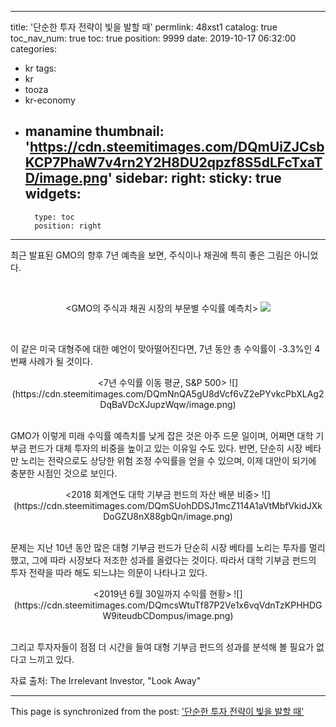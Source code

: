 
---
title: '단순한 투자 전략이 빛을 발할 때'
permlink: 48xst1
catalog: true
toc_nav_num: true
toc: true
position: 9999
date: 2019-10-17 06:32:00
categories:
- kr
tags:
- kr
- tooza
- kr-economy
- manamine
thumbnail: 'https://cdn.steemitimages.com/DQmUiZJCsbKCP7PhaW7v4rn2Y2H8DU2qpzf8S5dLFcTxaTD/image.png'
sidebar:
    right:
        sticky: true
widgets:
    -
        type: toc
        position: right
---


최근 발표된 GMO의 향후 7년 예측을 보면, 주식이나 채권에 특히 좋은 그림은 아니었다.

​<center>
<GMO의 주식과 채권 시장의 부문별 수익률 예측치>
![](https://cdn.steemitimages.com/DQmUiZJCsbKCP7PhaW7v4rn2Y2H8DU2qpzf8S5dLFcTxaTD/image.png)
</center>​

이 같은 미국 대형주에 대한 예언이 맞아떨어진다면, 7년 동안 총 수익률이 -3.3%인 4번째 사례가 될 것이다. 
​
<center>
<7년 수익률 이동 평균, S&P 500>
![](https://cdn.steemitimages.com/DQmNnQA5gU8dVcf6vZ2ePYvkcPbXLAg2DqBaVDcXJupzWqw/image.png)
</center>​

GMO가 이렇게 미래 수익률 예측치를 낮게 잡은 것은 아주 드문 일이며, 어쩌면 대학 기부금 펀드가 대체 투자의 비중을 높이고 있는 이유일 수도 있다. 반면, 단순히 시장 베타만 노리는 전략으로도 상당한 위험 조정 수익률을 얻을 수 있으며, 이제 대안이 되기에 충분한 시점인 것으로 보인다. 
​
<center>
<2018 회계연도 대학 기부금 펀드의 자산 배분 비중>
![](https://cdn.steemitimages.com/DQmSUohDDSJ1mcZ114A1aVtMbfVkidJXkDoGZU8nX88gbQn/image.png)
</center>​

문제는 지난 10년 동안 많은 대형 기부금 펀드가 단순히 시장 베타를 노리는 투자를 멀리했고, 그에 따라 시장보다 저조한 성과를 올렸다는 것이다. 따라서 대학 기부금 펀드의 투자 전략을 따라 해도 되느냐는 의문이 나타나고 있다.
​
<center>
<2019년 6월 30일까지 수익률 현황>
![](https://cdn.steemitimages.com/DQmcsWtuTf87P2Ve1x6vqVdnTzKPHHDGW9iteudbCDompus/image.png)
</center>​

그리고 투자자들이 점점 더 시간을 들여 대형 기부금 펀드의 성과를 분석해 볼 필요가 없다고 느끼고 있다. ​

자료 출처: The Irrelevant Investor, "Look Away"

- - -

This page is synchronized from the post: ['단순한 투자 전략이 빛을 발할 때'](https://steemit.com/@pius.pius/48xst1)
